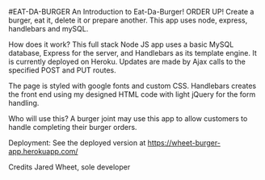 #EAT-DA-BURGER
An Introduction to Eat-Da-Burger!
ORDER UP! Create a burger, eat it, delete it or prepare another. This app uses node, express, handlebars and mySQL. 

How does it work?
This full stack Node JS app uses a basic MySQL database, Express for the server, and Handlebars as its template engine. It is currently deployed on Heroku.  Updates are made by Ajax calls to the specified POST and PUT routes.

The page is styled with google fonts and custom CSS. Handlebars creates the front end using my designed HTML code with light jQuery for the form handling.

Who will use this?
A burger joint may use this app to allow customers to handle completing their burger orders. 

Deployment:
See the deployed version at https://wheet-burger-app.herokuapp.com/

Credits
Jared Wheet, sole developer
